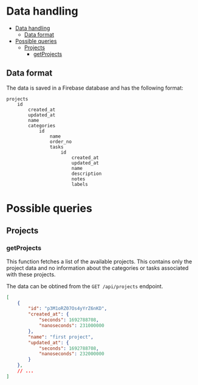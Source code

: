 # Data handling

- [Data handling](#data-handling)
  - [Data format](#data-format)
- [Possible queries](#possible-queries)
  - [Projects](#projects)
    - [getProjects](#getprojects)


## Data format

The data is saved in a Firebase database and has the following format:

```
projects
    id
        created_at
        updated_at
        name
        categories
            id
                name
                order_no
                tasks
                    id
                        created_at
                        updated_at
                        name
                        description
                        notes
                        labels
```

# Possible queries

## Projects

### getProjects

This function fetches a list of the available projects. This contains only the project data and no information about the categories or tasks associated with these projects.

The data can be obtined from the `GET /api/projects` endpoint.

```json
[
    {
        "id": "p3M1oRZ07Os4yYrZ6nKD",
        "created_at": {
            "seconds": 1692788708,
            "nanoseconds": 231000000
        },
        "name": "first project",
        "updated_at": {
            "seconds": 1692788708,
            "nanoseconds": 232000000
        }
    },
    // ...
]
```